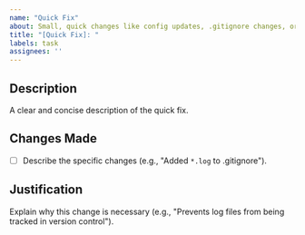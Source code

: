 ```yaml
---
name: "Quick Fix"
about: Small, quick changes like config updates, .gitignore changes, or minor fixes.
title: "[Quick Fix]: "
labels: task
assignees: ''
---
```


## Description

A clear and concise description of the quick fix.

## Changes Made

- [ ] Describe the specific changes (e.g., "Added `*.log` to .gitignore").

## Justification

Explain why this change is necessary (e.g., "Prevents log files from being tracked in version control").
